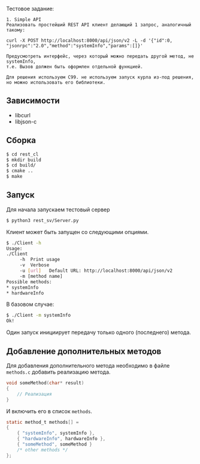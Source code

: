 Тестовое задание:

```
1. Simple API
Реализовать простейший REST API клиент делающий 1 запрос, аналогичный такому:

curl -X POST http://localhost:8000/api/json/v2 -L -d '{"id":0, "jsonrpc":"2.0","method":"systemInfo","params":[]}'

Предусмотреть интерфейс, через который можно передать другой метод, не systemInfo, 
т.е. Вызов должен быть оформлен отдельной функцией.

Для решения используем С99. не используем запуск курла из-под решения, но можно использовать его библиотеки.
```

## Зависимости

* libcurl
* libjson-c

## Сборка

```bash
$ cd rest_cl
$ mkdir build
$ cd build/
$ cmake ..
$ make
```

## Запуск

Для начала запускаем тестовый сервер

```bash
$ python3 rest_sv/Server.py
```

Клиент может быть запущен со следующими опциями.

```bash
$ ./Client -h
Usage:
./Client
	 -h  Print usage
	 -v  Verbose
	 -u [url]	Default URL: http://localhost:8000/api/json/v2 
	 -m [method name]
Possible methods:
* systemInfo
* hardwareInfo
```

В базовом случае:

```bash
$ ./Client -m systemInfo 
Ok!
```

Один запуск инициирует передачу только одного (последнего) метода.

## Добавление дополнительных методов

Для добавления дополнительного метода необходимо в файле ```methods.c``` добавить реализацию метода.

```c
void someMethod(char* result)
{
    // Реализация
}
```

И включить его в список ```methods```.

```c
static method_t methods[] =
{
    { "systemInfo", systemInfo },
    { "hardwareInfo", hardwareInfo },
    { "someMethod", someMethod }
    /* other methods */
};
```

